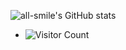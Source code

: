 ![all-smile's GitHub stats](https://github-readme-stats.vercel.app/api?username=ambitionsight&show_icons=true&theme=tokyonight)
- ![Visitor Count](https://profile-counter.glitch.me/all-smile/count.svg)
